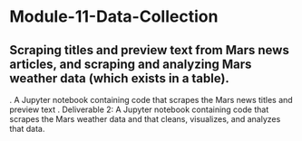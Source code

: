 # Module-11-Data-Collection
##  Scraping titles and preview text from Mars news articles, and scraping and analyzing Mars weather data (which exists in a table).

. A Jupyter notebook containing code that scrapes the Mars news titles and preview text
. Deliverable 2: A Jupyter notebook containing code that scrapes the Mars weather data and that cleans, visualizes, and analyzes that data.

